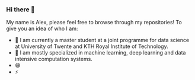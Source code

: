 ### Hi there 👋

My name is Alex, please feel free to browse through my repositories! To give you an idea of who I am:

- 🔭 I am currently a master student at a joint programme for data science at University of Twente and KTH Royal Institute of Technology.
- 🌱 I am mostly specialized in machine learning, deep learning and data intensive computation systems.
- 😄 
- ⚡
